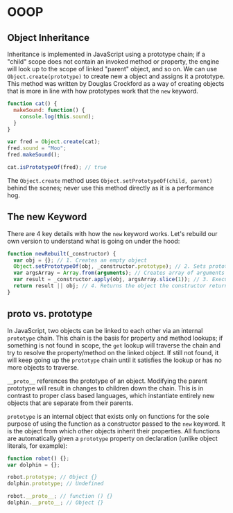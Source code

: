 # OOOP

## Object Inheritance

Inheritance is implemented in JavaScript using a prototype chain; if a "child" scope does not contain an invoked method or property, the engine will look up to the scope of linked "parent" object, and so on. We can use `Object.create(prototype)` to create new a object and assigns it a prototype. This method was written by Douglas Crockford as a way of creating objects that is more in line with how prototypes work that the `new` keyword.

```javascript
function cat() {
  makeSound: function() {
    console.log(this.sound);
  }
}

var fred = Object.create(cat);
fred.sound = "Moo";
fred.makeSound();

cat.isPrototypeOf(fred); // true
```

The `Object.create` method uses `Object.setPrototypeOf(child, parent)` behind the scenes; never use this method directly as it is a performance hog.

## The new Keyword

There are 4 key details with how the `new` keyword works. Let's rebuild our own version to understand what is going on under the hood:

```javascript
function newRebuilt(_constructor) {
  var obj = {}; // 1. Creates an empty object
  Object.setPrototypeOf(obj, _constructor.prototype); // 2. Sets prototype of the new object
  var argsArray = Array.from(arguments); // Creates array of arguments - ES6 syntax
  var result = _constructor.apply(obj, argsArray.slice(1)); // 3. Executes constructor with object and any arguments passed in (arguments[1], arguments[2], etc.)
  return result || obj; // 4. Returns the object the constructor returns (edge case) otherwise return the new object
}
```

## proto vs. prototype

In JavaScript, two objects can be linked to each other via an internal `prototype` chain. This chain is the basis for property and method lookups; if something is not found in scope, the `get` lookup will traverse the chain and try to resolve the property/method on the linked object. If still not found, it will keep going up the `prototype` chain until it satisfies the lookup or has no more objects to traverse.

`__proto__` references the prototype of an object. Modifying the parent prototype will result in changes to children down the chain. This is in contrast to proper class based languages, which instantiate entirely new objects that are separate from their parents.

`prototype` is an internal object that exists only on functions for the sole purpose of using the function as a constructor passed to the `new` keyword. It is the object from which other objects inherit their properties. All functions are automatically given a `prototype` property on declaration (unlike object literals, for example):

```javascript
function robot() {};
var dolphin = {};

robot.prototype; // Object {}
dolphin.prototype; // Undefined

robot.__proto__; // function () {}
dolphin.__proto__; // Object {}
```
